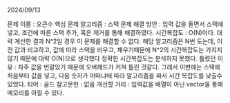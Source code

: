 2024/09/13

문제 이름 : 오큰수
핵심 문제 알고리즘 : 스택
문제 해결 방안 : 입력 값을 돌면서 스택에 넣고, 조건에 따른 스택 추가, 혹은 제거를 통해 해결하였다.
시간복잡도 : O(N)이다. 대략 계산한 결과 N^2일 경우 이 문제를 해결할 수 없다. 해당 알고리즘은 N번 도는데, 이전 값과 비교하고, 값에 따라 스택을 비우고, 채우기때문에 N^2의 시간복잡도는 가지지 않기 때문에 대략 O(N)으로 생각했다 정확한 시간복잡도는 분석하지 못했다.
틀렸던 이유 : 자주 값을 번갈았기 때문에 오버헤드가 커져 틀린 것같다. 그래서 이번에는 스택에 처음부터 값을 넣고, 다음 숫자가 어떠냐에 따라 알고리즘을 짜서 시간 복잡도를 낮출수 있었다.
티어 : 골드
참고문헌 : 없음
개선할 거리 : 입력값을 배열이 아닌 vector을 통해 메모리를 아낄 수 있다.